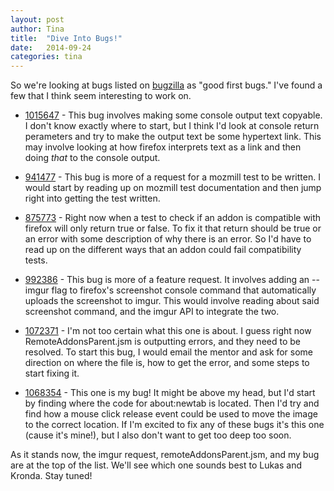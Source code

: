 ```yaml
---
layout: post
author: Tina
title:  "Dive Into Bugs!"
date:   2014-09-24
categories: tina
---
```


So we're looking at bugs listed on [bugzilla](https://bugzilla.mozilla.org) as "good first bugs."
I've found a few that I think seem interesting to work on.

* [1015647](https://bugzilla.mozilla.org/show_bug.cgi?id=1015647) -
This bug involves making some console output text copyable.
I don't know exactly where to start, but I think I'd look at console return perameters and try to make the output text be some hypertext link.
This may involve looking at how firefox interprets text as a link and then doing *that* to the console output.

* [941477](https://bugzilla.mozilla.org/show_bug.cgi?id=941477) -
This bug is more of a request for a mozmill test to be written.
I would start by reading up on mozmill test documentation and then jump right into getting the test written.

* [875773](https://bugzilla.mozilla.org/show_bug.cgi?id=875773) -
Right now when a test to check if an addon is compatible with firefox will only return true or false.
To fix it that return should be true or an error with some description of why there is an error.
So I'd have to read up on the different ways that an addon could fail compatibility tests.

* [992386](https://bugzilla.mozilla.org/show_bug.cgi?id=992386) -
This bug is more of a feature request.
It involves adding an --imgur flag to firefox's screenshot console command that automatically uploads the screenshot to imgur.
This would involve reading about said screenshot command, and the imgur API to integrate the two.

* [1072371](https://bugzilla.mozilla.org/show_bug.cgi?id=1072371) -
I'm not too certain what this one is about.
I guess right now RemoteAddonsParent.jsm is outputting errors, and they need to be resolved.
To start this bug, I would email the mentor and ask for some direction on where the file is, how to get the error, and some steps to start fixing it.

* [1068354](https://bugzilla.mozilla.org/show_bug.cgi?id=1068354) -
This one is my bug!
It might be above my head, but I'd start by finding where the code for about:newtab is located.
Then I'd try and find how a mouse click release event could be used to move the image to the correct location.
If I'm excited to fix any of these bugs it's this one (cause it's mine!), but I also don't want to get too deep too soon.


As it stands now, the imgur request, remoteAddonsParent.jsm, and my bug are at the top of the list.
We'll see which one sounds best to Lukas and Kronda.
Stay tuned!

